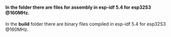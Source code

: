 #### In the folder there are files for assembly in esp-idf 5.4 for esp32S3 @160MHz.<br>
In the **build** folder there are binary files compiled in esp-idf 5.4 for esp32S3 @160MHz.<br>
